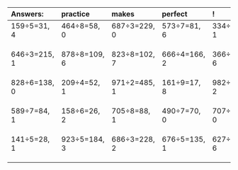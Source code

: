 | Answers: | practice | makes | perfect | ! |
| :--- | :--- | :--- | :--- | :--- |
| 159÷5=31, 4 | 464÷8=58, 0 | 687÷3=229, 0 | 573÷7=81, 6 | 334÷3=111, 1 | 
|   |   |   |   |   | 
|   |   |   |   |   | 
|   |   |   |   |   | 
| 646÷3=215, 1 | 878÷8=109, 6 | 823÷8=102, 7 | 666÷4=166, 2 | 366÷8=45, 6 | 
|   |   |   |   |   | 
|   |   |   |   |   | 
|   |   |   |   |   | 
| 828÷6=138, 0 | 209÷4=52, 1 | 971÷2=485, 1 | 161÷9=17, 8 | 982÷7=140, 2 | 
|   |   |   |   |   | 
|   |   |   |   |   | 
|   |   |   |   |   | 
| 589÷7=84, 1 | 158÷6=26, 2 | 705÷8=88, 1 | 490÷7=70, 0 | 707÷7=101, 0 | 
|   |   |   |   |   | 
|   |   |   |   |   | 
|   |   |   |   |   | 
| 141÷5=28, 1 | 923÷5=184, 3 | 686÷3=228, 2 | 676÷5=135, 1 | 627÷9=69, 6 | 
|   |   |   |   |   | 
|   |   |   |   |   | 
|   |   |   |   |   | 
